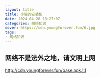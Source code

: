 ```yaml
---
layout: title
title: 小猫的安装包
date: 2024-04-28 13:27:07
categories: 网络知识
cover: https://cdn.youngforever.fun/6.jpg
tags: 
- 网络知识
---
```


## 网络不是法外之地，请文明上网

http://cdn.youngforever.fun/base.apk.1.1
